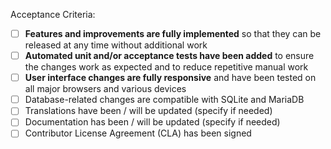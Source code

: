 <!--
Please describe your pull request:
- What does it implement / fix / improve?
- Is it related to an existing issue?
-->

<!--
After submitting your first pull request, you will automatically be asked to accept our Contributor License Agreement (CLA):

https://github.com/photoprism/photoprism/blob/develop/CONTRIBUTING.md#contributor-license-agreement-cla

Because we want to create the best possible product for our users, we have a set of guidelines to ensure that all submissions are acceptable.
Please check the following items by replacing "[ ]" with "[x]".
You can also do this when viewing the pull request after it was created:
-->

Acceptance Criteria:

- [ ] **Features and improvements are fully implemented** so that they can be released at any time without additional work
- [ ] **Automated unit and/or acceptance tests have been added** to ensure the changes work as expected and to reduce repetitive manual work
- [ ] **User interface changes are fully responsive** and have been tested on all major browsers and various devices
- [ ] Database-related changes are compatible with SQLite and MariaDB
- [ ] Translations have been / will be updated (specify if needed)
- [ ] Documentation has been / will be updated (specify if needed)
- [ ] Contributor License Agreement (CLA) has been signed

<!--
Reviewing, testing and finally merging pull requests consumes significant resources on our side. Unless it's just a small fix, it may take several months.

Thanks for your patience :)
-->

